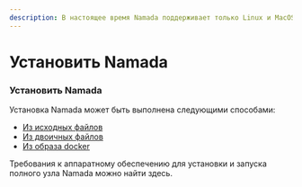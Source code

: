 ```yaml
---
description: В настоящее время Namada поддерживает только Linux и MacOS.
---
```


# Установить Namada

### Установить Namada

Установка Namada может быть выполнена следующими способами:

* [Из исходных файлов](ustanovka-iz-iskhodnykh-failov/)
* [Из двоичных файлов](ustanovka-iz-binarnykh-failov/)
* [Из образа docker](iz-docker.md)

Требования к аппаратному обеспечению для установки и запуска полного узла Namada можно найти здесь.
